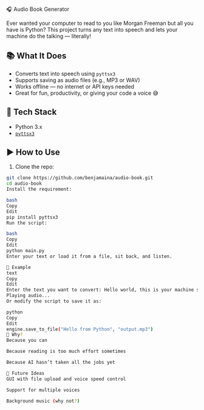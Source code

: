  🎧 Audio Book Generator

Ever wanted your computer to read to you like Morgan Freeman but all you have is Python? This project turns any text into speech and lets your machine do the talking — literally!

## 📚 What It Does

- Converts text into speech using `pyttsx3`
- Supports saving as audio files (e.g., MP3 or WAV)
- Works offline — no internet or API keys needed
- Great for fun, productivity, or giving your code a voice 😅

## 🧰 Tech Stack

- Python 3.x
- [`pyttsx3`](https://pypi.org/project/pyttsx3/)

## ▶️ How to Use

1. Clone the repo:

```bash
git clone https://github.com/benjamaina/audio-book.git
cd audio-book
Install the requirement:

bash
Copy
Edit
pip install pyttsx3
Run the script:

bash
Copy
Edit
python main.py
Enter your text or load it from a file, sit back, and listen.

📁 Example
text
Copy
Edit
Enter the text you want to convert: Hello world, this is your machine speaking!
Playing audio...
Or modify the script to save it as:

python
Copy
Edit
engine.save_to_file("Hello from Python", "output.mp3")
🤯 Why?
Because you can

Because reading is too much effort sometimes

Because AI hasn’t taken all the jobs yet

🚀 Future Ideas
GUI with file upload and voice speed control

Support for multiple voices

Background music (why not?)

